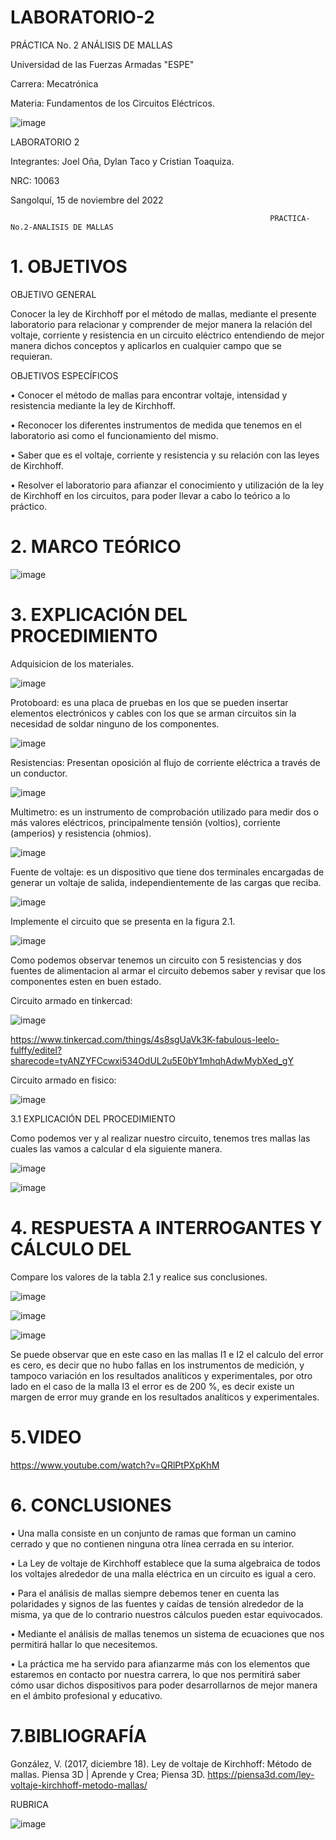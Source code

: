 # LABORATORIO-2
PRÁCTICA No. 2 ANÁLISIS DE MALLAS

Universidad de las Fuerzas Armadas "ESPE"

Carrera: Mecatrónica

Materia: Fundamentos de los Circuitos Eléctricos.

 ![image](https://user-images.githubusercontent.com/116687152/202700409-ca4f054c-d183-487e-b130-bc4af124d94e.png)

LABORATORIO 2

Integrantes: Joel Oña, Dylan Taco y Cristian Toaquiza.

NRC: 10063

Sangolquí, 15 de noviembre del 2022

                                                              PRACTICA-No.2-ANALISIS DE MALLAS

# 1. OBJETIVOS

OBJETIVO GENERAL

Conocer la ley de Kirchhoff por el método de mallas, mediante el presente laboratorio para relacionar y comprender de mejor manera la relación del voltaje, corriente y resistencia en un circuito eléctrico entendiendo de mejor manera dichos conceptos y aplicarlos en cualquier campo que se requieran.

OBJETIVOS ESPECÍFICOS

• Conocer el método de mallas para encontrar voltaje, intensidad y resistencia mediante la ley de Kirchhoff.

• Reconocer los diferentes instrumentos de medida que tenemos en el laboratorio asi como el funcionamiento del mismo.

• Saber que es el voltaje, corriente y resistencia y su relación con las leyes de Kirchhoff.

• Resolver el laboratorio para afianzar el conocimiento y utilización de la ley de Kirchhoff en los circuitos, para poder llevar a cabo lo teórico a lo práctico.

# 2. MARCO TEÓRICO

![image](https://user-images.githubusercontent.com/116687152/202700451-755a2305-7ecf-4bf3-8b8f-4085137a68a4.png)
 
# 3. EXPLICACIÓN DEL PROCEDIMIENTO

Adquisicion de los materiales.

![image](https://user-images.githubusercontent.com/116817673/202709300-80c70335-002b-4bc5-8274-c915ada040a7.png)

Protoboard: es una placa de pruebas en los que se pueden insertar elementos electrónicos y cables con los que se arman circuitos sin la necesidad de soldar ninguno de los componentes. 

![image](https://user-images.githubusercontent.com/116817673/202710657-b7788b17-13e9-4096-b293-d2c6a428ee86.png)

Resistencias: Presentan oposición al flujo de corriente eléctrica a través de un conductor.

![image](https://user-images.githubusercontent.com/116817673/202711391-afee61f6-9558-43f5-8f21-1b6a76d4aea0.png)

Multimetro: es un instrumento de comprobación utilizado para medir dos o más valores eléctricos, principalmente tensión (voltios), corriente (amperios) y resistencia (ohmios).

![image](https://user-images.githubusercontent.com/116817673/202711566-72986eb3-4331-4a41-a0f7-583529a54114.png)

Fuente de voltaje: es un dispositivo que tiene dos terminales encargadas de generar un voltaje de salida, independientemente de las cargas que reciba. 

![image](https://user-images.githubusercontent.com/116817673/202712090-003f5981-2abd-4c1b-8fd2-dfd6f494bdf4.png)

Implemente el circuito que se presenta en la figura 2.1.

![image](https://user-images.githubusercontent.com/116687152/202700480-32a45de0-dd82-4a8d-a6c1-a8315493edbf.png)

Como podemos observar tenemos un circuito con 5 resistencias y dos fuentes de alimentacion al armar el circuito debemos saber y revisar que los componentes esten en buen estado.
 
Circuito armado en tinkercad:

![image](https://user-images.githubusercontent.com/116817673/202726714-cfd52303-6c6a-434e-9220-9f9244ffd8e5.png)

https://www.tinkercad.com/things/4s8sgUaVk3K-fabulous-leelo-fulffy/editel?sharecode=tyANZYFCcwxi534OdUL2u5E0bY1mhqhAdwMybXed_gY

Circuito armado en fisico:

![image](https://user-images.githubusercontent.com/116817673/202712584-8bcad950-cf8a-475d-89e2-231a25d3f1da.png)

3.1	EXPLICACIÓN DEL PROCEDIMIENTO

Como podemos ver y al realizar nuestro circuito, tenemos tres mallas las cuales las vamos a calcular d ela siguiente manera.

![image](https://user-images.githubusercontent.com/116687152/202700512-dfd5367f-d089-411a-94ce-813a251ec55d.png)

![image](https://user-images.githubusercontent.com/116687152/202700536-bc4d65f8-a7f8-44ef-85ff-4dc2c14cc409.png)
 
# 4. RESPUESTA A INTERROGANTES Y CÁLCULO DEL 

Compare los valores de la tabla 2.1 y realice sus conclusiones.

![image](https://user-images.githubusercontent.com/117781491/202715239-47f64bcf-8f96-437d-99d7-3bad4d56b26f.png)

![image](https://user-images.githubusercontent.com/117781491/202716162-5d22d650-93a3-468c-9990-b1dd4779fe2e.png)


![image](https://user-images.githubusercontent.com/117781491/202715752-ec9f967e-1875-4d02-920e-5a9e3210aff6.png)


Se puede observar que  en este caso en las mallas  I1 e  I2 el calculo del error es cero, es decir que no hubo fallas en los instrumentos de medición, y tampoco variación en los resultados analíticos y experimentales, por otro lado en el caso de la malla  I3 el error es de 200 %, es decir existe un margen de error  muy grande en los resultados analíticos y experimentales.

# 5.VIDEO

https://www.youtube.com/watch?v=QRlPtPXpKhM

# 6. CONCLUSIONES

•	Una malla consiste en un conjunto de ramas que forman un camino cerrado y que no contienen ninguna otra línea cerrada en su interior.

•	La Ley de voltaje de Kirchhoff establece que la suma algebraica de todos los voltajes alrededor de una malla eléctrica en un circuito es igual a cero.

•	Para el análisis de mallas siempre debemos tener en cuenta las polaridades y signos de las fuentes y caídas de tensión alrededor de la misma, ya que de lo contrario nuestros cálculos pueden estar equivocados.

•	Mediante el análisis de mallas tenemos un sistema de ecuaciones que nos permitirá hallar lo que necesitemos.

•	La práctica me ha servido para afianzarme más con los elementos que estaremos en contacto por nuestra carrera, lo que nos permitirá saber cómo usar dichos dispositivos para poder desarrollarnos de mejor manera en el ámbito profesional y educativo.

# 7.BIBLIOGRAFÍA

González, V. (2017, diciembre 18). Ley de voltaje de Kirchhoff: Método de mallas. Piensa 3D | Aprende y Crea; Piensa 3D. https://piensa3d.com/ley-voltaje-kirchhoff-metodo-mallas/

RUBRICA

![image](https://user-images.githubusercontent.com/116817673/202708763-bfe6947e-ee1f-4960-8046-660307c4b983.png)
